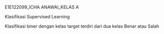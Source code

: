 E1E122099_ICHA ANAWAI_KELAS A

Klasifikasi Supervised Learning

Klasifikasi biner dengan kelas target terdiri dari dua kelas Benar atau Salah
